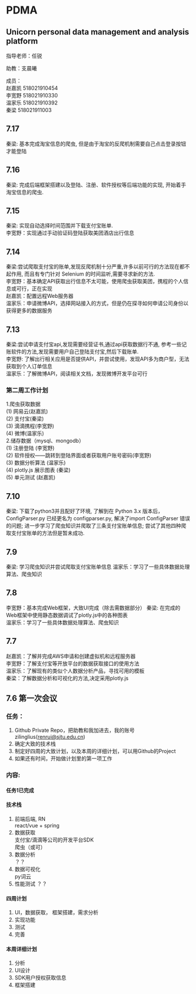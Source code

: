 # PDMA
## Unicorn personal data management and analysis platform

指导老师：任锐  

助教：支晨曦  

成员：  
      赵嘉凯 518021910454  
      李宽野 518021910330  
      温家乐 518021910392  
      秦梁 518021911003
## 7.17
秦梁: 基本完成淘宝信息的爬虫, 但是由于淘宝的反爬机制需要自己点击登录按钮才能登陆

## 7.16
秦梁: 完成后端框架搭建以及登陆、注册、软件授权等后端功能的实现, 开始着手淘宝信息的爬虫.

## 7.15
秦梁: 实现自动选择时间范围并下载支付宝账单.  
李宽野：实现通过手动验证码登陆获取美团酒店出行信息  

## 7.14
秦梁:尝试爬取支付宝的账单,发现反爬机制十分严重,许多以前可行的方法现在都不起作用, 而且有专门针对 Selenium 的时间监听,需要寻求新的方法.  
李宽野：基本确定API获取出行信息不太可能，使用爬虫获取美团，携程的个人信息或可行，正在实现  
赵嘉凯：配置远程Web服务器   
温家乐：申请微博API，选择网站接入的方式，但是仍在探寻如何申请公司身份以获得更多的数据服务

## 7.13
秦梁:尝试申请支付宝api,发现需要经营证书,通过api获取数据行不通, 参考一些记账软件的方法,发现需要用户自己登陆支付宝,然后下载账单.  
李宽野: 了解出行相关应用是否提供API，并尝试使用，发现API多为商户型，无法获取到个人订单信息   
温家乐：了解微博API，阅读相关文档，发现微博开发平台可行

### 第二周工作计划
1.爬虫获取数据  
      (1) 网易云(赵嘉凯)  
      (2) 支付宝(秦梁)  
      (3) 滴滴携程(李宽野)  
      (4) 微博(温家乐)  
2.储存数据（mysql、mongodb）  
      (1) 注册登陆 (李宽野)  
      (2) 软件授权——跳转到登陆界面或者获取用户账号密码(李宽野)  
      (3) 数据分析算法 (温家乐)  
      (4) plotly.js 展示图表 (秦梁)  
      (5) 单元测试 (赵嘉凯)  

## 7.10
秦梁: 下载了python3并且配好了环境, 了解到在 Python 3.x 版本后，ConfigParser.py 已经更名为 configparser.py, 解决了import ConfigParser 错误的问题; 进一步学习了爬虫知识并爬取了三条支付宝账单信息; 尝试了其他四种爬取支付宝账单的方法但是暂未成功.

## 7.9
秦梁: 学习爬虫知识并尝试爬取支付宝账单信息 
温家乐：学习了一些具体数据处理算法、爬虫知识

## 7.8
李宽野：基本完成Web框架，大致UI完成（除去需数据部分） 
秦梁: 在完成的Web框架中使用静态数据调试了plotly.js中的各种图表  
温家乐：学习了一些具体数据处理算法、爬虫知识

## 7.7 
赵嘉凯：了解并完成AWS申请和创建虚拟机和远程服务器  
李宽野：了解支付宝等开放平台的数据获取接口的使用方法  
温家乐：了解现有的类似个人数据分析产品，寻找可用的模板  
秦梁：了解数据分析和可视化的方法,决定采用plotly.js

## 7.6 第一次会议

### 任务：
1. Github Private Repo，把助教和我加进去，我的账号zilinglius(renrui@sjtu.edu.cn)
2. 确定大致的技术栈
3. 制定好四周的大致计划，以及本周的详细计划，可以用Github的Project
4. 如果还有时间，开始做计划里的第一项工作

### 内容:
#### 任务1已完成  
#### 技术栈
1. 前端后端, RN  
   react/vue + spring
2. 数据获取  
   支付宝/滴滴等公司的开发平台SDK  
   爬虫（或可）
3. 数据分析  
   ？？
4. 数据可视化  
   py词云
5. 性能测试 
   ？？ 
#### 四周计划
1. UI，数据获取， 框架搭建，需求分析
2. 实现功能
3. 测试
4. 完善
####   本周详细计划
1. 分析
2. UI设计
3. SDK用户授权获取信息
4. 框架搭建
